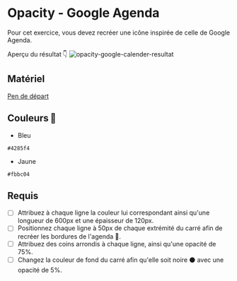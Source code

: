 # Opacity - Google Agenda
Pour cet exercice, vous devez recréer une icône inspirée de celle de Google Agenda.

Aperçu du résultat 👇
![opacity-google-calender-resultat](https://github.com/user-attachments/assets/30a7905e-586a-4505-a21f-5e854b67bc13)


## Matériel

[Pen de départ](https://codepen.io/tim-momo/pen/LYBBdBX?editors=1100)

## Couleurs 🎨
- Bleu
```
#4285f4
```

- Jaune
```
#fbbc04
```

## Requis
* [ ] Attribuez à chaque ligne la couleur lui correspondant ainsi qu'une longueur de 600px et une épaisseur de 120px.
* [ ] Positionnez chaque ligne à 50px de chaque extrémité du carré afin de recréer les bordures de l'agenda 📅.
* [ ] Attribuez des coins arrondis à chaque ligne, ainsi qu'une opacité de 75%.
* [ ] Changez la couleur de fond du carré afin qu'elle soit noire ⚫️ avec une opacité de 5%.
